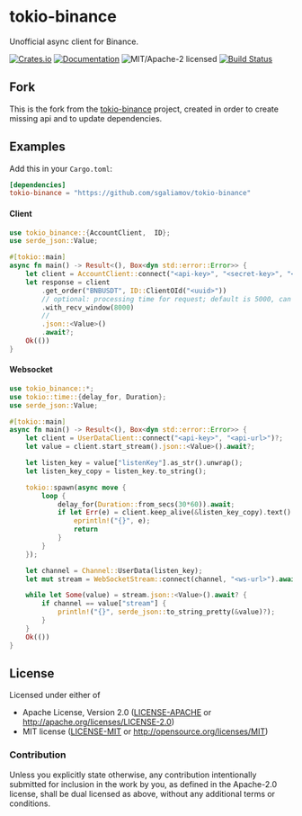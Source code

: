 # tokio-binance

Unofficial async client for Binance.

[![Crates.io](https://img.shields.io/crates/v/tokio-binance.svg)](https://crates.io/crates/tokio-binance)
[![Documentation](https://docs.rs/tokio-binance/badge.svg)](https://docs.rs/tokio-binance)
![MIT/Apache-2 licensed](https://img.shields.io/crates/l/tokio-binance.svg)
[![Build Status](https://travis-ci.com/kgeronim/tokio-binance.svg?branch=master)](https://travis-ci.com/kgeronim/tokio-binance)

## Fork

This is the fork from the [tokio-binance](https://github.com/MGlolenstine/tokio-binance) project, created in order to create missing api and to update dependencies.

## Examples
Add this in your `Cargo.toml`:
```toml
[dependencies]
tokio-binance = "https://github.com/sgaliamov/tokio-binance"
```

#### Client
```rust
use tokio_binance::{AccountClient,  ID};
use serde_json::Value;

#[tokio::main]
async fn main() -> Result<(), Box<dyn std::error::Error>> {
    let client = AccountClient::connect("<api-key>", "<secret-key>", "<api-url>")?;
    let response = client
        .get_order("BNBUSDT", ID::ClientOId("<uuid>"))
        // optional: processing time for request; default is 5000, can't be above 60000.
        .with_recv_window(8000)
        //
        .json::<Value>()
        .await?;
    Ok(())
}
```

#### Websocket
```rust
use tokio_binance::*;
use tokio::time::{delay_for, Duration};
use serde_json::Value;

#[tokio::main]
async fn main() -> Result<(), Box<dyn std::error::Error>> {
    let client = UserDataClient::connect("<api-key>", "<api-url>")?;
    let value = client.start_stream().json::<Value>().await?;

    let listen_key = value["listenKey"].as_str().unwrap();
    let listen_key_copy = listen_key.to_string();

    tokio::spawn(async move {
        loop {
            delay_for(Duration::from_secs(30*60)).await;
            if let Err(e) = client.keep_alive(&listen_key_copy).text().await {
                eprintln!("{}", e);
                return
            }
        }
    });

    let channel = Channel::UserData(listen_key);
    let mut stream = WebSocketStream::connect(channel, "<ws-url>").await?;

    while let Some(value) = stream.json::<Value>().await? {
        if channel == value["stream"] {
            println!("{}", serde_json::to_string_pretty(&value)?);
        }
    }
    Ok(())
}
```

## License

Licensed under either of

- Apache License, Version 2.0 ([LICENSE-APACHE](LICENSE-APACHE) or http://apache.org/licenses/LICENSE-2.0)
- MIT license ([LICENSE-MIT](LICENSE-MIT) or http://opensource.org/licenses/MIT)

### Contribution

Unless you explicitly state otherwise, any contribution intentionally submitted
for inclusion in the work by you, as defined in the Apache-2.0 license, shall
be dual licensed as above, without any additional terms or conditions.
